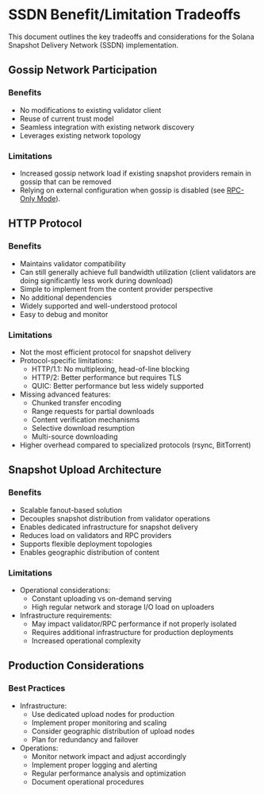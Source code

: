 # SSDN Benefit/Limitation Tradeoffs

This document outlines the key tradeoffs and considerations for the Solana Snapshot Delivery Network (SSDN) implementation.

## Gossip Network Participation

### Benefits
- No modifications to existing validator client
- Reuse of current trust model
- Seamless integration with existing network discovery
- Leverages existing network topology

### Limitations
- Increased gossip network load if existing snapshot providers remain in gossip that can be removed
- Relying on external configuration when gossip is disabled (see [RPC-Only Mode](rpc-only-mode.md)).

## HTTP Protocol

### Benefits
- Maintains validator compatibility
- Can still generally achieve full bandwidth utilization (client validators are doing significantly less work during download)
- Simple to implement from the content provider perspective
- No additional dependencies
- Widely supported and well-understood protocol
- Easy to debug and monitor

### Limitations
- Not the most efficient protocol for snapshot delivery
- Protocol-specific limitations:
  - HTTP/1.1: No multiplexing, head-of-line blocking
  - HTTP/2: Better performance but requires TLS
  - QUIC: Better performance but less widely supported
- Missing advanced features:
  - Chunked transfer encoding
  - Range requests for partial downloads
  - Content verification mechanisms
  - Selective download resumption
  - Multi-source downloading
- Higher overhead compared to specialized protocols (rsync, BitTorrent)

## Snapshot Upload Architecture

### Benefits
- Scalable fanout-based solution
- Decouples snapshot distribution from validator operations
- Enables dedicated infrastructure for snapshot delivery
- Reduces load on validators and RPC providers
- Supports flexible deployment topologies
- Enables geographic distribution of content

### Limitations
- Operational considerations:
  - Constant uploading vs on-demand serving
  - High regular network and storage I/O load on uploaders
- Infrastructure requirements:
  - May impact validator/RPC performance if not properly isolated
  - Requires additional infrastructure for production deployments
  - Increased operational complexity

## Production Considerations

### Best Practices
- Infrastructure:
  - Use dedicated upload nodes for production
  - Implement proper monitoring and scaling
  - Consider geographic distribution of upload nodes
  - Plan for redundancy and failover
- Operations:
  - Monitor network impact and adjust accordingly
  - Implement proper logging and alerting
  - Regular performance analysis and optimization
  - Document operational procedures
